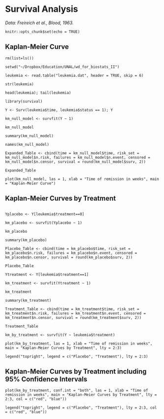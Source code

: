 # Survival Analysis

*Data: Freireich et al., Blood, 1963.*

```{r setup, include=FALSE}
knitr::opts_chunk$set(echo = TRUE)
```

## Kaplan-Meier Curve

```{r, fig.align = 'center'}
rm(list=ls())

setwd("~/Dropbox/Education/UNAL/wd_for_biostats_II")

leukemia <- read.table("leukemia.dat", header = TRUE, skip = 6)

str(leukemia)

head(leukemia); tail(leukemia)

library(survival)

Y <- Surv(leukemia$time, leukemia$status == 1); Y

km_null_model <- survfit(Y ~ 1)

km_null_model

summary(km_null_model)

names(km_null_model)

Expanded_Table <- cbind(time = km_null_model$time, risk_set = km_null_model$n.risk, failures = km_null_model$n.event, censored = km_null_model$n.censor, survival = round(km_null_model$surv, 2))

Expanded_Table

plot(km_null_model, las = 1, xlab = "Time of remission in weeks", main = "Kaplan-Meier Curve")
```

## Kaplan-Meier Curves by Treatment

```{r, fig.align = 'center'}

Yplacebo <- Y[leukemia$treatment==0]

km_placebo <- survfit(Yplacebo ~ 1)

km_placebo

summary(km_placebo)

Placebo_Table <- cbind(time = km_placebo$time, risk_set = km_placebo$n.risk, failures = km_placebo$n.event, censored = km_placebo$n.censor, survival = round(km_placebo$surv, 2))

Placebo_Table

Ytreatment <- Y[leukemia$treatment==1]

km_treatment <- survfit(Ytreatment ~ 1)

km_treatment

summary(km_treatment)

Treatment_Table <- cbind(time = km_treatment$time, risk_set = km_treatment$n.risk, failures = km_treatment$n.event, censored = km_treatment$n.censor, survival = round(km_treatment$surv, 2))

Treatment_Table

km_by_treatment <- survfit(Y ~ leukemia$treatment)

plot(km_by_treatment, las = 1, xlab = "Time of remission in weeks", main = "Kaplan-Meier Curves by Treatment", lty = 2:3)

legend("topright", legend = c("Placebo", "Treatment"), lty = 2:3)
```

## Kaplan-Meier Curves by Treatment including 95% Confidence Intervals

```{r, fig.align = 'center'}
plot(km_by_treatment, conf.int = "both", las = 1, xlab = "Time of remission in weeks", main = "Kaplan-Meier Curves by Treatment", lty = 2:3, col = c("red", "blue"))

legend("topright", legend = c("Placebo", "Treatment"), lty = 2:3, col = c("red", "blue"))
```
